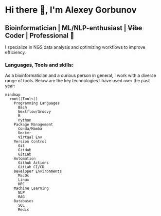 # Hi there 👋, I'm Alexey Gorbunov

## Bioinformatician | ML/NLP-enthusiast | ~~Vibe~~ Coder | Professional 🤡
I specialize in NGS data analysis and optimizing workflows to improve efficiency.

### Languages, Tools and skills:

As a bioinformatician and a curious person in general, I work with a diverse range of tools. Below are the key technologies I have used over the past year:

```mermaid
mindmap
  root((Tools))
    Programming Languages
      Bash
      Nextflow/Groovy
      R
      Python
    Package Management
      Conda/Mamba
      Docker
      Virtual Env
    Version Control
      Git
      GitHub
      GitLab
    Automation
      Github Actions
      GitLab CI/CD
    Developer Environments
      MacOs
      Linux
      HPC
    Machine Learning
      NLP
      RAG
    Databases
      SQL
      Redis
```
